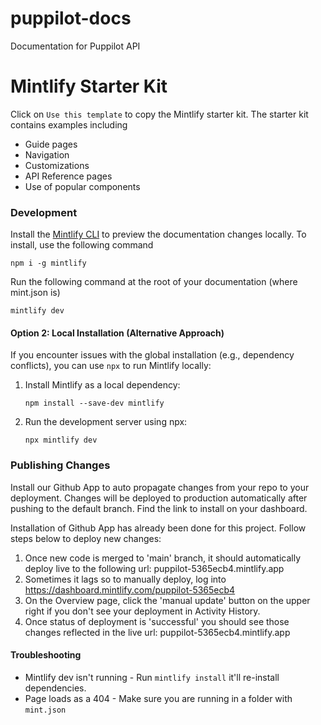 # puppilot-docs
Documentation for Puppilot API

# Mintlify Starter Kit

Click on `Use this template` to copy the Mintlify starter kit. The starter kit contains examples including

- Guide pages
- Navigation
- Customizations
- API Reference pages
- Use of popular components

### Development

Install the [Mintlify CLI](https://www.npmjs.com/package/mintlify) to preview the documentation changes locally. To install, use the following command

```
npm i -g mintlify
```

Run the following command at the root of your documentation (where mint.json is)

```
mintlify dev
```

#### Option 2: Local Installation (Alternative Approach)
If you encounter issues with the global installation (e.g., dependency conflicts), you can use `npx` to run Mintlify locally:

1. Install Mintlify as a local dependency:
   ```
   npm install --save-dev mintlify
   ```
2. Run the development server using npx:
    ```
    npx mintlify dev
    ```


### Publishing Changes

Install our Github App to auto propagate changes from your repo to your deployment. Changes will be deployed to production automatically after pushing to the default branch. Find the link to install on your dashboard. 

Installation of Github App has already been done for this project. Follow steps below to deploy new changes: 
1. Once new code is merged to 'main' branch, it should automatically deploy live to the following url: puppilot-5365ecb4.mintlify.app
2. Sometimes it lags so to manually deploy, log into https://dashboard.mintlify.com/puppilot-5365ecb4
3. On the Overview page, click the 'manual update' button on the upper right if you don't see your deployment in Activity History. 
4. Once status of deployment is 'successful' you should see those changes reflected in the live url: puppilot-5365ecb4.mintlify.app





#### Troubleshooting

- Mintlify dev isn't running - Run `mintlify install` it'll re-install dependencies.
- Page loads as a 404 - Make sure you are running in a folder with `mint.json`
